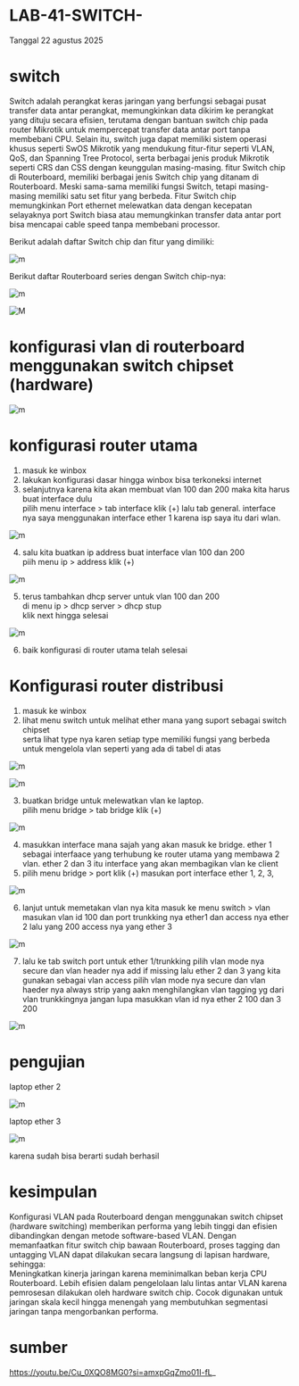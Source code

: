 # LAB-41-SWITCH-
Tanggal 22 agustus 2025 

# switch
  Switch adalah perangkat keras jaringan yang berfungsi sebagai pusat transfer data antar perangkat, memungkinkan data dikirim ke perangkat yang dituju secara efisien, terutama dengan bantuan switch chip pada router Mikrotik untuk mempercepat transfer data antar port tanpa membebani CPU. Selain itu, switch juga dapat memiliki sistem operasi khusus seperti SwOS Mikrotik yang mendukung fitur-fitur seperti VLAN, QoS, dan Spanning Tree Protocol, serta berbagai jenis produk Mikrotik seperti CRS dan CSS dengan keunggulan masing-masing. fitur Switch chip di Routerboard, memiliki berbagai jenis Switch chip yang ditanam di Routerboard. Meski sama-sama memiliki fungsi Switch, tetapi masing-masing memiliki satu set fitur yang berbeda. Fitur Switch chip memungkinkan Port ethernet melewatkan data dengan kecepatan selayaknya port Switch biasa atau memungkinkan transfer data antar port bisa mencapai cable speed tanpa membebani processor.
  
Berikut adalah daftar Switch chip dan fitur yang dimiliki: 

![m](b1.PNG)

Berikut daftar Routerboard series dengan Switch chip-nya:

![m](b2.PNG)

![M](M3.PNG)

# konfigurasi vlan di routerboard menggunakan switch chipset (hardware)  

![m](b12.PNG)

# konfigurasi router utama 
1. masuk ke winbox  
2. lakukan konfigurasi dasar hingga winbox bisa terkoneksi internet   
3. selanjutnya karena kita akan membuat vlan 100 dan 200 maka kita harus buat interface dulu  
   pilih menu interface > tab interface klik (+) lalu tab general. interface nya saya menggunakan interface ether 1 karena isp saya itu dari wlan.

![m](b3.PNG)

4. salu kita buatkan ip address buat interface vlan 100 dan 200  
   piih menu ip > address klik (+)

![m](b4.PNG)

5. terus tambahkan dhcp server untuk vlan 100 dan 200  
   di menu ip > dhcp server > dhcp stup   
   klik next hingga selesai   

![m](b5.PNG)

6. baik konfigurasi di router utama telah selesai   

# Konfigurasi router distribusi
1. masuk ke winbox
2. lihat menu switch untuk melihat ether mana yang suport sebagai switch chipset   
   serta lihat type nya karen setiap type memiliki fungsi yang berbeda untuk mengelola vlan seperti yang ada di tabel di atas 

![m](b6.PNG)

![m](b7.PNG)

3. buatkan bridge untuk melewatkan vlan ke laptop.  
   pilih menu bridge > tab bridge klik (+)   
   
![m](b8.PNG)
   
4. masukkan interface mana sajah yang akan masuk ke bridge. ether 1  sebagai interfaace yang terhubung ke router utama yang membawa 2 vlan. ether 2 dan 3 itu interface yang akan membagikan vlan ke client
5. pilih menu bridge > port klik (+) masukan port interface ether 1, 2, 3,  

![m](b9.PNG)

6. lanjut untuk memetakan vlan nya kita masuk ke menu switch > vlan   
   masukan vlan id 100 dan port trunkking nya ether1 dan access nya ether 2 lalu yang 200 access nya yang ether 3  

![m](b10.PNG)

7. lalu ke tab switch port untuk ether 1/trunkking pilih vlan mode nya secure dan vlan header nya add if missing  lalu ether 2 dan 3 yang kita gunakan sebagai vlan access pilih vlan mode nya secure dan vlan haeder nya always strip yang aakn menghilangkan vlan tagging yg dari vlan trunkkingnya jangan lupa masukkan vlan id nya ether 2 100 dan 3 200 

![m](b11.PNG)

# pengujian 

laptop ether 2  

![m](m1.PNG)

laptop ether 3   

![m](m2.PNG)

karena sudah bisa berarti sudah berhasil   

# kesimpulan 

Konfigurasi VLAN pada Routerboard dengan menggunakan switch chipset (hardware switching) memberikan performa yang lebih tinggi dan efisien dibandingkan dengan metode software-based VLAN. Dengan memanfaatkan fitur switch chip bawaan Routerboard, proses tagging dan untagging VLAN dapat dilakukan secara langsung di lapisan hardware, sehingga:  
Meningkatkan kinerja jaringan karena meminimalkan beban kerja CPU Routerboard. Lebih efisien dalam pengelolaan lalu lintas antar VLAN karena pemrosesan dilakukan oleh hardware switch chip. Cocok digunakan untuk jaringan skala kecil hingga menengah yang membutuhkan segmentasi jaringan tanpa mengorbankan performa.

# sumber 
https://youtu.be/Cu_0XQO8MG0?si=amxpGqZmo01I-fL_
